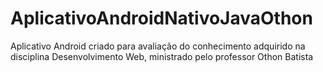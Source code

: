 # AplicativoAndroidNativoJavaOthon
Aplicativo Android criado para avaliação do conhecimento adquirido na disciplina Desenvolvimento Web, ministrado pelo professor Othon Batista
